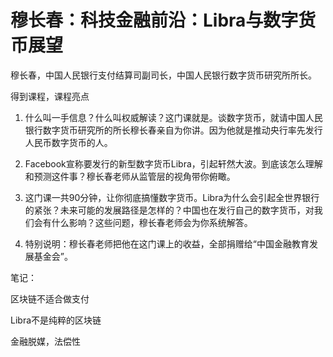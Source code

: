 # 穆长春：科技金融前沿：Libra与数字货币展望

穆长春，中国人民银行支付结算司副司长，中国人民银行数字货币研究所所长。

得到课程，课程亮点

1. 什么叫一手信息？什么叫权威解读？这门课就是。谈数字货币，就请中国人民银行数字货币研究所的所长穆长春亲自为你讲。因为他就是推动央行率先发行人民币数字货币的人。 

2. Facebook宣称要发行的新型数字货币Libra，引起轩然大波。到底该怎么理解和预测这件事？穆长春老师从监管层的视角带你俯瞰。 
3. 这门课一共90分钟，让你彻底搞懂数字货币。Libra为什么会引起全世界银行的紧张？未来可能的发展路径是怎样的？中国也在发行自己的数字货币，对我们会有什么影响？这些问题，穆长春老师会为你系统解答。 
4. 特别说明：穆长春老师把他在这门课上的收益，全部捐赠给“中国金融教育发展基金会”。



笔记：

区块链不适合做支付

Libra不是纯粹的区块链

金融脱媒，法偿性